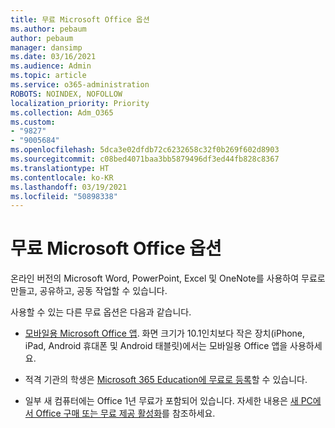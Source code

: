 ```yaml
---
title: 무료 Microsoft Office 옵션
ms.author: pebaum
author: pebaum
manager: dansimp
ms.date: 03/16/2021
ms.audience: Admin
ms.topic: article
ms.service: o365-administration
ROBOTS: NOINDEX, NOFOLLOW
localization_priority: Priority
ms.collection: Adm_O365
ms.custom:
- "9827"
- "9005684"
ms.openlocfilehash: 5dca3e02dfdb72c6232658c32f0b269f602d8903
ms.sourcegitcommit: c08bed4071baa3bb5879496df3ed44fb828c8367
ms.translationtype: HT
ms.contentlocale: ko-KR
ms.lasthandoff: 03/19/2021
ms.locfileid: "50898338"
---
```

# <a name="free-microsoft-office-options"></a>무료 Microsoft Office 옵션

온라인 버전의 Microsoft Word, PowerPoint, Excel 및 OneNote를 사용하여 무료로 만들고, 공유하고, 공동 작업할 수 있습니다.

사용할 수 있는 다른 무료 옵션은 다음과 같습니다.

- [모바일용 Microsoft Office 앱](https://products.office.com/mobile/office?wt.mc_id=Cons_Office_Chatbot). 화면 크기가 10.1인치보다 작은 장치(iPhone, iPad, Android 휴대폰 및 Android 태블릿)에서는 모바일용 Office 앱을 사용하세요.

- 적격 기관의 학생은 [Microsoft 365 Education에 무료로 등록](https://www.microsoft.com/education/products/office?wt.mc_id=Cons_Office_Chatbot)할 수 있습니다.

- 일부 새 컴퓨터에는 Office 1년 무료가 포함되어 있습니다. 자세한 내용은 [새 PC에서 Office 구매 또는 무료 제공 활성화](https://support.office.com/article/89881633-0b26-4ca8-816b-93f347bd92c0?wt.mc_id=Cons_Office_Chatbot)를 참조하세요.
